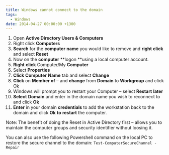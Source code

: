 ```yaml
---
title: Windows cannot connect to the domain
tags:
  - Windows
date: 2014-04-27 00:00:00 +1300
---
```


  1. Open **Active Directory Users & Computers**
  2. Right click **Computers**
  3. **Search** for the **computer** **name** you would like to remove and **right** **click** and select **Reset**
  4. Now on the **computer** **logon **using a local computer account.
  5. **Right** **click** Computer/My **Computer**
  6. Select **Properties**
  7. **Click** **Computer** **Name** tab and select **Change**
  8. **Click** on **Member of** &#8211; and **change** from **Domain** to **Workgroup** and click Ok
  9. Windows will prompt you to restart your Computer &#8211; select **Restart** **later**
 10. **Select** **Domain** and enter in the domain name you wish to reconnect to and click **Ok**
 11. **Enter** in your domain **credentials** to add the workstation back to the domain and click **Ok** **to** **restart** the computer.

Note: The benefit of doing the Reset in Active Directory first &#8211; allows you to maintain the computer groups and security identifier without loosing it.

You can also use the following Powershell command on the local PC to restore the secure channel to the domain: `Test-ComputerSecureChannel -Repair`
